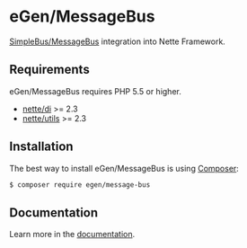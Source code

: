 eGen/MessageBus
======

[SimpleBus/MessageBus](http://simplebus.github.io/MessageBus/doc/command_bus.html) integration into Nette Framework.

Requirements
------------

eGen/MessageBus requires PHP 5.5 or higher.

- [nette/di](https://github.com/nette/di) >= 2.3
- [nette/utils](https://github.com/nette/utils) >= 2.3


Installation
------------

The best way to install eGen/MessageBus is using  [Composer](http://getcomposer.org/):

```sh
$ composer require egen/message-bus
```


Documentation
------------

Learn more in the [documentation](https://github.com/egendev/message-bus/blob/master/docs/en/index.md).